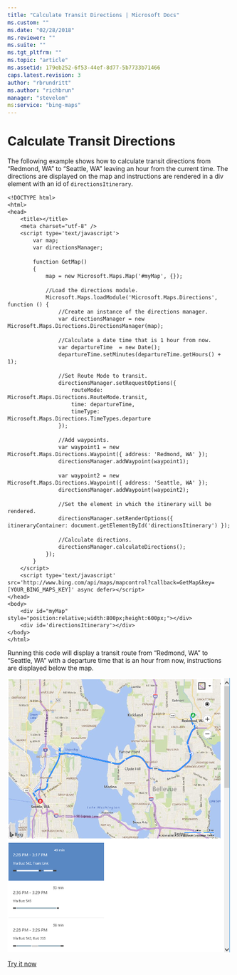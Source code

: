 ```yaml
---
title: "Calculate Transit Directions | Microsoft Docs"
ms.custom: ""
ms.date: "02/28/2018"
ms.reviewer: ""
ms.suite: ""
ms.tgt_pltfrm: ""
ms.topic: "article"
ms.assetid: 179eb252-6f53-44ef-8d77-5b7733b71466
caps.latest.revision: 3
author: "rbrundritt"
ms.author: "richbrun"
manager: "stevelom"
ms:service: "bing-maps"
---
```

# Calculate Transit Directions
The following example shows how to calculate transit directions from “Redmond, WA” to “Seattle, WA” leaving an hour from the current time. The directions are displayed on the map and instructions are rendered in a div element with an id of `directionsItinerary`.

```
<!DOCTYPE html>
<html>
<head>
    <title></title>
    <meta charset="utf-8" />
	<script type='text/javascript'>
        var map;
        var directionsManager;

        function GetMap()
        {
            map = new Microsoft.Maps.Map('#myMap', {});

            //Load the directions module.
            Microsoft.Maps.loadModule('Microsoft.Maps.Directions', function () {
                //Create an instance of the directions manager.
                var directionsManager = new Microsoft.Maps.Directions.DirectionsManager(map);
                
                //Calculate a date time that is 1 hour from now.
                var departureTime  = new Date();
                departureTime.setMinutes(departureTime.getHours() + 1);

                //Set Route Mode to transit.
                directionsManager.setRequestOptions({
                    routeMode: Microsoft.Maps.Directions.RouteMode.transit,
                    time: departureTime,
                    timeType: Microsoft.Maps.Directions.TimeTypes.departure
                });

                //Add waypoints.
                var waypoint1 = new Microsoft.Maps.Directions.Waypoint({ address: 'Redmond, WA' });
                directionsManager.addWaypoint(waypoint1);

                var waypoint2 = new Microsoft.Maps.Directions.Waypoint({ address: 'Seattle, WA' });                
                directionsManager.addWaypoint(waypoint2);

                //Set the element in which the itinerary will be rendered.
                directionsManager.setRenderOptions({ itineraryContainer: document.getElementById('directionsItinerary') });

                //Calculate directions.
                directionsManager.calculateDirections();
            });
        }
    </script>
    <script type='text/javascript' src='http://www.bing.com/api/maps/mapcontrol?callback=GetMap&key=[YOUR_BING_MAPS_KEY]' async defer></script>
</head>
<body>
    <div id="myMap" style="position:relative;width:800px;height:600px;"></div>
    <div id='directionsItinerary'></div>
</body>
</html>
```

Running this code will display a transit route from “Redmond, WA” to “Seattle, WA” with a departure time that is an hour from now, instructions are displayed below the map. 

![BMV8_TransitDirectionsExample2](../v8-web-control/media/bmv8-transitdirectionsexample2.PNG)

[Try it now](http://www.bing.com/api/maps/sdk/mapcontrol/isdk#directionsCreateTransitRoute+JS)